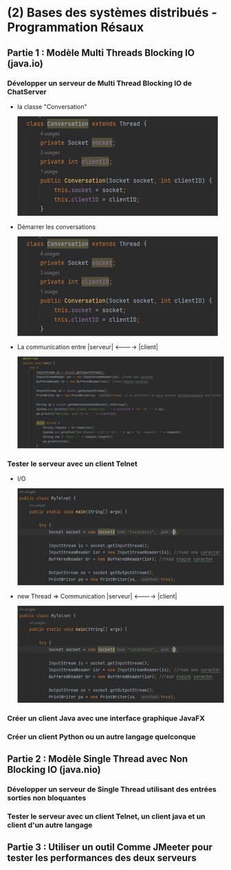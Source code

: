 # (2) Bases des systèmes distribués - Programmation Résaux

## Partie 1 : Modèle Multi Threads Blocking IO (java.io)
   ### Développer un serveur de Multi Thread Blocking IO de ChatServer
   * la classe "Conversation" 
            
       ![](images/2.jpg)
            
   * Démarrer les conversations
       
       ![](images/2.jpg) 
       
   * La communication entre |serveur| <----> |client|
   
       ![](images/3.jpg)
   
   ### Tester le serveur avec un client Telnet
   * I/O
   
      ![](images/4.jpg)
      
   * new Thread => Communication |serveur| <----> |client|
      
      ![](images/4.jpg)
   
   ### Créer un client Java avec une interface graphique JavaFX
   
   ### Créer un client Python ou un autre langage quelconque
      
## Partie 2 : Modèle Single Thread avec Non Blocking IO (java.nio)
   ### Développer un serveur de Single Thread  utilisant des entrées sorties non bloquantes 
   
   ### Tester le serveur avec un client Telnet, un client java et un client d'un autre langage
      
## Partie 3 : Utiliser un outil Comme JMeeter pour tester les performances des deux serveurs
